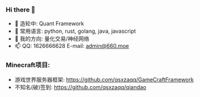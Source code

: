 ### Hi there 👋
- 🔭 造轮中: Quant Framework
- 🌱 常用语言: python, rust, golang, java, javascript
- 💬 我的方向: 量化交易/神经网络
- 📫 QQ: 1626666628 E-mail: admin@660.moe
### Minecraft项目:
- 游戏世界服务器框架: https://github.com/qsxzaqq/GameCraftFramework
- 不知名(破)签到: https://github.com/qsxzaqq/qiandao
